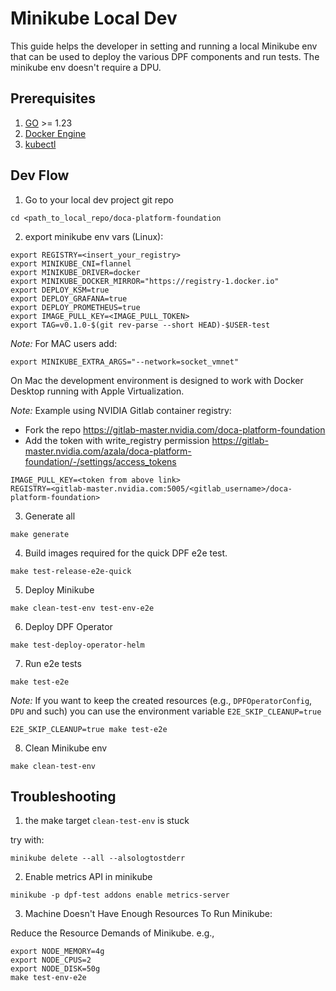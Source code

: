 # Minikube Local Dev

This guide helps the developer in setting and running a local Minikube env that can be used to deploy the various DPF components and run tests. The minikube env doesn't require a DPU. 

## Prerequisites
1. [GO](https://go.dev/doc/install) >= 1.23
2. [Docker Engine](https://docs.docker.com/engine/install/)
3. [kubectl](https://www.liberiangeek.net/2024/04/install-kubectl-on-ubuntu-24-04/)

## Dev Flow

1. Go to your local dev project git repo
```
cd <path_to_local_repo/doca-platform-foundation
```
2. export minikube env vars (Linux):
```
export REGISTRY=<insert_your_registry>
export MINIKUBE_CNI=flannel
export MINIKUBE_DRIVER=docker
export MINIKUBE_DOCKER_MIRROR="https://registry-1.docker.io"
export DEPLOY_KSM=true
export DEPLOY_GRAFANA=true
export DEPLOY_PROMETHEUS=true
export IMAGE_PULL_KEY=<IMAGE_PULL_TOKEN>
export TAG=v0.1.0-$(git rev-parse --short HEAD)-$USER-test
```
_Note:_ For MAC users add:
```
export MINIKUBE_EXTRA_ARGS="--network=socket_vmnet"
```

On Mac the development environment is designed to work with Docker Desktop running with Apple Virtualization.

_Note:_ Example using NVIDIA Gitlab container registry:
  - Fork the repo https://gitlab-master.nvidia.com/doca-platform-foundation
  - Add the token with write_registry permission https://gitlab-master.nvidia.com/azala/doca-platform-foundation/-/settings/access_tokens
```
IMAGE_PULL_KEY=<token from above link>
REGISTRY=<gitlab-master.nvidia.com:5005/<gitlab_username>/doca-platform-foundation>
```
3. Generate all 
```
make generate
```
4. Build images required for the quick DPF e2e test.
```
make test-release-e2e-quick
```
5. Deploy Minikube
```
make clean-test-env test-env-e2e
```
6. Deploy DPF Operator
```
make test-deploy-operator-helm
```
7. Run e2e tests
```
make test-e2e
```
_Note:_
If you want to keep the created resources (e.g., `DPFOperatorConfig`, `DPU` and such) you can use the environment variable `E2E_SKIP_CLEANUP=true`
```
E2E_SKIP_CLEANUP=true make test-e2e
```
8. Clean Minikube env
```
make clean-test-env
```
## Troubleshooting
1. the make target ```clean-test-env``` is stuck

try with:
```
minikube delete --all --alsologtostderr
```
2.  Enable metrics API in minikube
```
minikube -p dpf-test addons enable metrics-server
```
3. Machine Doesn't Have Enough Resources To Run Minikube:

Reduce the Resource Demands of Minikube. e.g.,
```
export NODE_MEMORY=4g
export NODE_CPUS=2
export NODE_DISK=50g
make test-env-e2e
```
